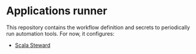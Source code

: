 # Applications runner

This repository contains the workflow definition and secrets to periodically run automation tools. For now, it configures:

- [Scala Steward][scala-steward]

  [scala-steward]: https://github.com/
